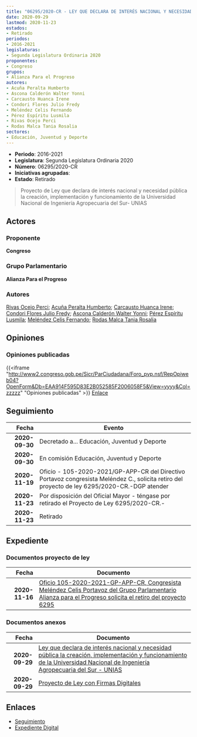 ```yaml
---
title: "06295/2020-CR - LEY QUE DECLARA DE INTERÉS NACIONAL Y NECESIDAD PÚBLICA LA CREACIÓN, IMPLEMENTACIÓN Y FUNCIONAMIENTO DE LA UNIVERSADAD NACIONAL DE INGENIERÍA AGROPECUARIA DEL SUR - UNIAS"
date: 2020-09-29
lastmod: 2020-11-23
estados:
- Retirado
periodos:
- 2016-2021
legislaturas:
- Segunda Legislatura Ordinaria 2020
proponentes:
- Congreso
grupos:
- Alianza Para el Progreso
autores:
- Acuña Peralta Humberto
- Ascona Calderón Walter Yonni
- Carcausto Huanca Irene
- Condori Flores Julio Fredy
- Meléndez Celis Fernando
- Pérez Espíritu Lusmila
- Rivas Ocejo Perci
- Rodas Malca Tania Rosalia
sectores:
- Educación, Juventud y Deporte
---
```

- **Periodo**: 2016-2021
- **Legislatura**: Segunda Legislatura Ordinaria 2020
- **Número**: 06295/2020-CR
- **Iniciativas agrupadas**: 
- **Estado**: Retirado

> Proyecto de Ley que declara de interés nacional y necesidad pública la creación, implementación y funcionamiento de la Universidad Nacional de Ingeniería Agropecuaria del Sur- UNIAS


## Actores

### Proponente

**Congreso**

### Grupo Parlamentario

**Alianza Para el Progreso**

### Autores

[Rivas Ocejo Perci](mailto:mailto:privas@congreso.gob.pe); [Acuña Peralta Humberto](mailto:mailto:hacuna@congreso.gob.pe); [Carcausto Huanca Irene](mailto:mailto:icarcausto@congreso.gob.pe); [Condori Flores Julio Fredy](mailto:mailto:jcondori@congreso.gob.pe); [Ascona Calderón Walter Yonni](mailto:mailto:wascona@congreso.gob.pe); [Pérez Espíritu Lusmila](mailto:mailto:lperez@congreso.gob.pe); [Meléndez Celis Fernando](mailto:mailto:fmelendez@congreso.gob.pe); [Rodas Malca Tania Rosalia](mailto:mailto:trodas@congreso.gob.pe)

## Opiniones

### Opiniones publicadas

{{<iframe "http://www2.congreso.gob.pe/Sicr/ParCiudadana/Foro_pvp.nsf/RepOpiweb04?OpenForm&Db=EAA914F595D83E2B052585F2006058F5&View=yyyy&Col=zzzzz" "Opiniones publicadas" >}}
[Enlace](http://www2.congreso.gob.pe/Sicr/ParCiudadana/Foro_pvp.nsf/RepOpiweb04?OpenForm&Db=EAA914F595D83E2B052585F2006058F5&View=yyyy&Col=zzzzz)


## Seguimiento

| Fecha | Evento |
|------:|--------|
| **2020-09-30** | Decretado a... Educación, Juventud y Deporte |
| **2020-09-30** | En comisión Educación, Juventud y Deporte |
| **2020-11-19** | Oficio - 105-2020-2021/GP-APP-CR del Directivo Portavoz congresista Meléndez C., solicita retiro del proyecto de ley 6295/2020-CR.-DGP atender |
| **2020-11-23** | Por disposición del Oficial Mayor - téngase por retirado el Proyecto de Ley 6295/2020-CR.- |
| **2020-11-23** | Retirado |

## Expediente

### Documentos proyecto de ley

| Fecha | Documento |
|------:|-----------|
| **2020-11-16** | [Oficio 105-2020-2021-GP-APP-CR, Congresista Meléndez Celis Portavoz del Grupo Parlamentario Alianza para el Progreso solicita el retiro del proyecto 6295](http://www.leyes.congreso.gob.pe/Documentos/2016_2021/Retiro_de_Proyecto/OFICIO-105-2020-2021-GP-APP-CR.pdf) |

### Documentos anexos

| Fecha | Documento |
|------:|-----------|
| **2020-09-29** | [Ley que declara de interés nacional y necesidad pública la creación, implementación y funcionamiento de la Universidad Nacional de Ingeniería Agropecuaria del Sur - UNIAS](http://www.leyes.congreso.gob.pe/Documentos/2016_2021/Proyectos_de_Ley_y_de_Resoluciones_Legislativas/PL06295-20200929.pdf) |
| **2020-09-29** | [Proyecto de Ley con Firmas Digitales](http://www.leyes.congreso.gob.pe/Documentos/2016_2021/Proyectos_de_Ley_y_de_Resoluciones_Legislativas/Proyectos_Firmas_digitales/PL06295.pdf) |

## Enlaces

- [Seguimiento](http://www2.congreso.gob.pe/Sicr/TraDocEstProc/CLProLey2016.nsf/f7fff46988ca05b1052578e100829cc7/8751bedc923dc755052585f2005ac654?OpenDocument)
- [Expediente Digital](http://www2.congreso.gob.pe/Sicr/TraDocEstProc/Expvirt_2011.nsf/visbusqptramdoc1621/06295?opendocument)

